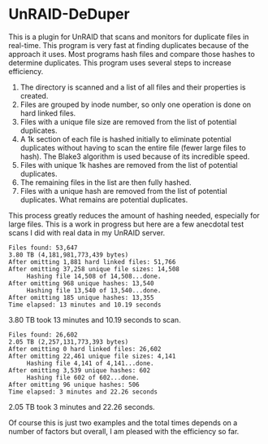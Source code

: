 # UnRAID-DeDuper
This is a plugin for UnRAID that scans and monitors for duplicate files in real-time. This program is very fast at finding duplicates because of the approach it uses. Most programs hash files and compare those hashes to determine duplicates. This program uses several steps to increase efficiency.

1. The directory is scanned and a list of all files and their properties is created.
2. Files are grouped by inode number, so only one operation is done on hard linked files.
3. Files with a unique file size are removed from the list of potential duplicates.
4. A 1k section of each file is hashed initially to eliminate potential duplicates without having to scan the entire file (fewer large files to hash). The Blake3 algorithm is used because of its incredible speed.
5. Files with unique 1k hashes are removed from the list of potential duplicates.
6. The remaining files in the list are then fully hashed.
7. Files with a unique hash are removed from the list of potential duplicates. What remains are potential duplicates.

This process greatly reduces the amount of hashing needed, especially for large files. This is a work in progress but here are a few anecdotal test scans I did with real data in my UnRAID server.

```
Files found: 53,647
3.80 TB (4,181,981,773,439 bytes)
After omitting 1,881 hard linked files: 51,766
After omitting 37,258 unique file sizes: 14,508
     Hashing file 14,508 of 14,508...done.
After omitting 968 unique hashes: 13,540
     Hashing file 13,540 of 13,540...done.
After omitting 185 unique hashes: 13,355
Time elapsed: 13 minutes and 10.19 seconds
```
3.80 TB took 13 minutes and 10.19 seconds to scan.

```
Files found: 26,602
2.05 TB (2,257,131,773,393 bytes)
After omitting 0 hard linked files: 26,602
After omitting 22,461 unique file sizes: 4,141
     Hashing file 4,141 of 4,141...done.
After omitting 3,539 unique hashes: 602
     Hashing file 602 of 602...done.
After omitting 96 unique hashes: 506
Time elapsed: 3 minutes and 22.26 seconds
```
2.05 TB took 3 minutes and 22.26 seconds.

Of course this is just two examples and the total times depends on a number of factors but overall, I am pleased with the efficiency so far.